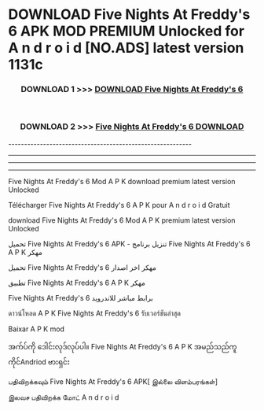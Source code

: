 # DOWNLOAD Five Nights At Freddy's 6  APK MOD PREMIUM Unlocked for A n d r o i d [NO.ADS] latest version 1131c 



<div align="center">

<h3>DOWNLOAD 1 >>> <a href="https://getmod2.web.app/?judul=Five Nights At Freddy's 6 ">DOWNLOAD Five Nights At Freddy's 6 </a></h3><br>

<h3>DOWNLOAD 2 >>> <a href="https://getmod2.web.app/?judul=Five Nights At Freddy's 6 ">Five Nights At Freddy's 6  DOWNLOAD </a></h3>

</div>
----------------------------------------------------------

----------------------------------------------------------

----------------------------------------------------------

----------------------------------------------------------

Five Nights At Freddy's 6  Mod A P K download premium latest version Unlocked

Télécharger Five Nights At Freddy's 6  A P K pour A n d r o i d Gratuit

download Five Nights At Freddy's 6  Mod A P K premium latest version Unlocked

تحميل Five Nights At Freddy's 6  APK - تنزيل برنامج Five Nights At Freddy's 6  A P K مهكر

تحميل Five Nights At Freddy's 6  مهكر اخر اصدار

تطبيق Five Nights At Freddy's 6  A P K مهكر

Five Nights At Freddy's 6  برابط مباشر للاندرويد

ดาวน์โหลด A P K Five Nights At Freddy's 6  รับเวอร์ชันล่าสุด

Baixar A P K mod

အက်ပ်ကို ဒေါင်းလုဒ်လုပ်ပါ။ Five Nights At Freddy's 6  A P K အမည်သည်ကူကိုင်Andriod ဗားရှင်း

பதிவிறக்கவும் Five Nights At Freddy's 6  APK[ இல்லை விளம்பரங்கள்] 
 
இலவச பதிவிறக்க மோட் A n d r o i d



